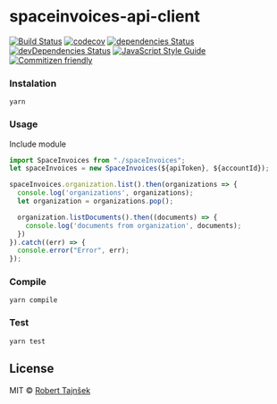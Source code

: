 # spaceinvoices-api-client

[![Build Status](https://travis-ci.org/ronzyfonzy/spaceinvoices-api-client.svg?branch=master)](https://travis-ci.org/ronzyfonzy/spaceinvoices-api-client)
[![codecov](https://codecov.io/gh/ronzyfonzy/spaceinvoices-api-client/branch/master/graph/badge.svg)](https://codecov.io/gh/ronzyfonzy/spaceinvoices-api-client)
[![dependencies Status](https://david-dm.org/ronzyfonzy/spaceinvoices-api-client/status.svg)](https://david-dm.org/ronzyfonzy/spaceinvoices-api-client)
[![devDependencies Status](https://david-dm.org/ronzyfonzy/spaceinvoices-api-client/dev-status.svg)](https://david-dm.org/ronzyfonzy/spaceinvoices-api-client?type=dev)
[![JavaScript Style Guide](https://img.shields.io/badge/code_style-standard-brightgreen.svg)](https://standardjs.com)
[![Commitizen friendly](https://img.shields.io/badge/commitizen-friendly-brightgreen.svg)](http://commitizen.github.io/cz-cli/)

### Instalation

```
yarn
```

### Usage

Include module
```javascript
import SpaceInvoices from "./spaceInvoices";
let spaceInvoices = new SpaceInvoices(${apiToken}, ${accountId});

spaceInvoices.organization.list().then(organizations => {
  console.log('organizations', organizations);
  let organization = organizations.pop();

  organization.listDocuments().then((documents) => {
    console.log('documents from organization', documents);
  })
}).catch((err) => {
  console.error("Error", err);
});
```

### Compile

```
yarn compile
```

### Test

```
yarn test
```

## License

MIT © [Robert Tajnšek](https://github.com/ronzyfonzy)